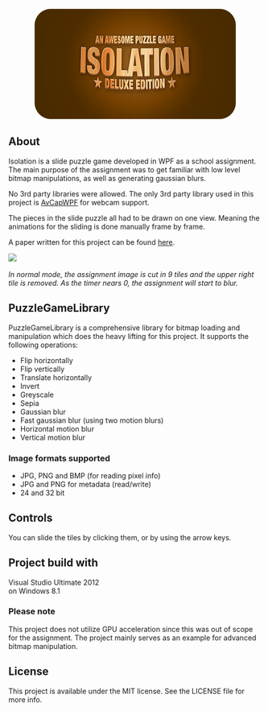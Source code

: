 <p align="center" >
  <img src="splash.png" alt="Isolation" title="Isolation">
</p>

## About
Isolation is a slide puzzle game developed in WPF as a school assignment. The main purpose of the assignment was to get familiar with low level bitmap manipulations, as well as generating gaussian blurs.

No 3rd party libraries were allowed. The only 3rd party library used in this project is [AvCapWPF](https://github.com/sam-lippert/AvCapWpf) for webcam support.

The pieces in the slide puzzle all had to be drawn on one view. Meaning the animations for the sliding is done manually frame by frame.

A paper written for this project can be found [here](https://silverfox.be/files/isolation-paper.pdf).

![](readme-resources/isolation-game-lose.gif)

*In normal mode, the assignment image is cut in 9 tiles and the upper right tile is removed. As the timer nears 0, the assignment will start to blur.*

## PuzzleGameLibrary
PuzzleGameLibrary is a comprehensive library for bitmap loading and manipulation which does the heavy lifting for this project. It supports the following operations:

* Flip horizontally
* Flip vertically
* Translate horizontally
* Invert
* Greyscale
* Sepia
* Gaussian blur
* Fast gaussian blur (using two motion blurs)
* Horizontal motion blur
* Vertical motion blur

### Image formats supported
* JPG, PNG and BMP (for reading pixel info)
* JPG and PNG for metadata (read/write)
* 24 and 32 bit

## Controls
You can slide the tiles by clicking them, or by using the arrow keys.

## Project build with
Visual Studio Ultimate 2012  
on Windows 8.1

### Please note
This project does not utilize GPU acceleration since this was out of scope for the assignment. The project mainly serves as an example for advanced bitmap manipulation.

## License

This project is available under the MIT license. See the LICENSE file for more info.